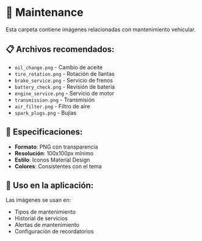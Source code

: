 # 📁 Maintenance

Esta carpeta contiene imágenes relacionadas con mantenimiento vehicular.

## 📋 Archivos recomendados:

- `oil_change.png` - Cambio de aceite
- `tire_rotation.png` - Rotación de llantas
- `brake_service.png` - Servicio de frenos
- `battery_check.png` - Revisión de batería
- `engine_service.png` - Servicio de motor
- `transmission.png` - Transmisión
- `air_filter.png` - Filtro de aire
- `spark_plugs.png` - Bujías

## 📐 Especificaciones:

- **Formato**: PNG con transparencia
- **Resolución**: 100x100px mínimo
- **Estilo**: Iconos Material Design
- **Colores**: Consistentes con el tema

## 🎨 Uso en la aplicación:
Las imágenes se usan en:
- Tipos de mantenimiento
- Historial de servicios
- Alertas de mantenimiento
- Configuración de recordatorios
